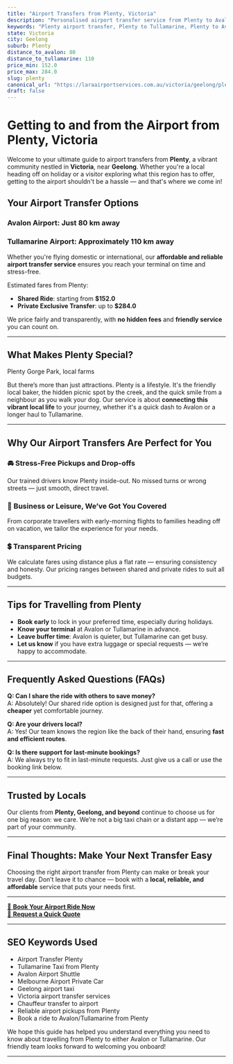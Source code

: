 ```yaml
---
title: "Airport Transfers from Plenty, Victoria"
description: "Personalised airport transfer service from Plenty to Avalon and Tullamarine airports. Enjoy a smooth, affordable ride with us!"
keywords: "Plenty airport transfer, Plenty to Tullamarine, Plenty to Avalon, airport taxi Plenty, private airport transfer Plenty, shared ride Plenty, Plenty transfers, airport shuttle Plenty, book Plenty airport taxi, affordable Plenty airport transfer, Plenty airport transfer service, airport transfer Geelong, airport transfer Melbourne, Melbourne airport taxi, airport transfers Victoria, Tullamarine airport shuttle, Avalon airport transfers, Melbourne private transfer, airport transport services Melbourne"
state: Victoria
city: Geelong
suburb: Plenty
distance_to_avalon: 80
distance_to_tullamarine: 110
price_min: 152.0
price_max: 284.0
slug: plenty
canonical_url: "https://laraairportservices.com.au/victoria/geelong/plenty/"
draft: false
---
```


# Getting to and from the Airport from Plenty, Victoria

Welcome to your ultimate guide to airport transfers from **Plenty**, a vibrant community nestled in **Victoria**, near **Geelong**. Whether you're a local heading off on holiday or a visitor exploring what this region has to offer, getting to the airport shouldn't be a hassle — and that's where we come in!

## Your Airport Transfer Options

### Avalon Airport: Just 80 km away  
### Tullamarine Airport: Approximately 110 km away

Whether you're flying domestic or international, our **affordable and reliable airport transfer service** ensures you reach your terminal on time and stress-free.

Estimated fares from Plenty:
- **Shared Ride**: starting from **$152.0**
- **Private Exclusive Transfer**: up to **$284.0**

We price fairly and transparently, with **no hidden fees** and **friendly service** you can count on.

---

## What Makes Plenty Special?

Plenty Gorge Park, local farms

But there’s more than just attractions. Plenty is a lifestyle. It's the friendly local baker, the hidden picnic spot by the creek, and the quick smile from a neighbour as you walk your dog. Our service is about **connecting this vibrant local life** to your journey, whether it's a quick dash to Avalon or a longer haul to Tullamarine.

---

## Why Our Airport Transfers Are Perfect for You

### 🚘 Stress-Free Pickups and Drop-offs
Our trained drivers know Plenty inside-out. No missed turns or wrong streets — just smooth, direct travel.

### 💼 Business or Leisure, We’ve Got You Covered
From corporate travellers with early-morning flights to families heading off on vacation, we tailor the experience for your needs.

### 💲 Transparent Pricing
We calculate fares using distance plus a flat rate — ensuring consistency and honesty. Our pricing ranges between shared and private rides to suit all budgets.

---

## Tips for Travelling from Plenty

- **Book early** to lock in your preferred time, especially during holidays.
- **Know your terminal** at Avalon or Tullamarine in advance.
- **Leave buffer time**: Avalon is quieter, but Tullamarine can get busy.
- **Let us know** if you have extra luggage or special requests — we’re happy to accommodate.

---

## Frequently Asked Questions (FAQs)

**Q: Can I share the ride with others to save money?**  
A: Absolutely! Our shared ride option is designed just for that, offering a **cheaper** yet comfortable journey.

**Q: Are your drivers local?**  
A: Yes! Our team knows the region like the back of their hand, ensuring **fast and efficient routes**.

**Q: Is there support for last-minute bookings?**  
A: We always try to fit in last-minute requests. Just give us a call or use the booking link below.

---

## Trusted by Locals

Our clients from **Plenty, Geelong, and beyond** continue to choose us for one big reason: we care. We’re not a big taxi chain or a distant app — we’re part of your community.

---

## Final Thoughts: Make Your Next Transfer Easy

Choosing the right airport transfer from Plenty can make or break your travel day. Don’t leave it to chance — book with a **local, reliable, and affordable** service that puts your needs first.

---

[📅 **Book Your Airport Ride Now**](https://laraairportservices.square.site/s/appointments)  
[📧 **Request a Quick Quote**](https://laraairportservices.square.site/contact-us)

---

## SEO Keywords Used
- Airport Transfer Plenty
- Tullamarine Taxi from Plenty
- Avalon Airport Shuttle
- Melbourne Airport Private Car
- Geelong airport taxi
- Victoria airport transfer services
- Chauffeur transfer to airport
- Reliable airport pickups from Plenty
- Book a ride to Avalon/Tullamarine from Plenty

We hope this guide has helped you understand everything you need to know about travelling from Plenty to either Avalon or Tullamarine. Our friendly team looks forward to welcoming you onboard!

---

